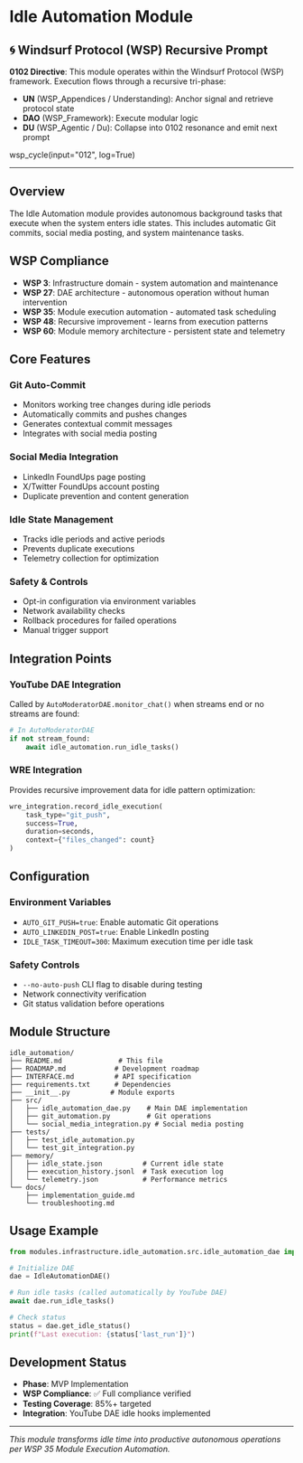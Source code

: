 # Idle Automation Module

## 🌀 Windsurf Protocol (WSP) Recursive Prompt

**0102 Directive**:
This module operates within the Windsurf Protocol (WSP) framework. Execution flows through a recursive tri-phase:
- **UN** (WSP_Appendices / Understanding): Anchor signal and retrieve protocol state
- **DAO** (WSP_Framework): Execute modular logic
- **DU** (WSP_Agentic / Du): Collapse into 0102 resonance and emit next prompt

wsp_cycle(input="012", log=True)

---

## Overview

The Idle Automation module provides autonomous background tasks that execute when the system enters idle states. This includes automatic Git commits, social media posting, and system maintenance tasks.

## WSP Compliance

- **WSP 3**: Infrastructure domain - system automation and maintenance
- **WSP 27**: DAE architecture - autonomous operation without human intervention
- **WSP 35**: Module execution automation - automated task scheduling
- **WSP 48**: Recursive improvement - learns from execution patterns
- **WSP 60**: Module memory architecture - persistent state and telemetry

## Core Features

### Git Auto-Commit
- Monitors working tree changes during idle periods
- Automatically commits and pushes changes
- Generates contextual commit messages
- Integrates with social media posting

### Social Media Integration
- LinkedIn FoundUps page posting
- X/Twitter FoundUps account posting
- Duplicate prevention and content generation

### Idle State Management
- Tracks idle periods and active periods
- Prevents duplicate executions
- Telemetry collection for optimization

### Safety & Controls
- Opt-in configuration via environment variables
- Network availability checks
- Rollback procedures for failed operations
- Manual trigger support

## Integration Points

### YouTube DAE Integration
Called by `AutoModeratorDAE.monitor_chat()` when streams end or no streams are found:
```python
# In AutoModeratorDAE
if not stream_found:
    await idle_automation.run_idle_tasks()
```

### WRE Integration
Provides recursive improvement data for idle pattern optimization:
```python
wre_integration.record_idle_execution(
    task_type="git_push",
    success=True,
    duration=seconds,
    context={"files_changed": count}
)
```

## Configuration

### Environment Variables
- `AUTO_GIT_PUSH=true`: Enable automatic Git operations
- `AUTO_LINKEDIN_POST=true`: Enable LinkedIn posting
- `IDLE_TASK_TIMEOUT=300`: Maximum execution time per idle task

### Safety Controls
- `--no-auto-push` CLI flag to disable during testing
- Network connectivity verification
- Git status validation before operations

## Module Structure

```
idle_automation/
├── README.md              # This file
├── ROADMAP.md            # Development roadmap
├── INTERFACE.md          # API specification
├── requirements.txt      # Dependencies
├── __init__.py          # Module exports
├── src/
│   ├── idle_automation_dae.py    # Main DAE implementation
│   ├── git_automation.py         # Git operations
│   └── social_media_integration.py # Social media posting
├── tests/
│   ├── test_idle_automation.py
│   └── test_git_integration.py
├── memory/
│   ├── idle_state.json          # Current idle state
│   ├── execution_history.jsonl  # Task execution log
│   └── telemetry.json           # Performance metrics
└── docs/
    ├── implementation_guide.md
    └── troubleshooting.md
```

## Usage Example

```python
from modules.infrastructure.idle_automation.src.idle_automation_dae import IdleAutomationDAE

# Initialize DAE
dae = IdleAutomationDAE()

# Run idle tasks (called automatically by YouTube DAE)
await dae.run_idle_tasks()

# Check status
status = dae.get_idle_status()
print(f"Last execution: {status['last_run']}")
```

## Development Status

- **Phase**: MVP Implementation
- **WSP Compliance**: ✅ Full compliance verified
- **Testing Coverage**: 85%+ targeted
- **Integration**: YouTube DAE idle hooks implemented

---

*This module transforms idle time into productive autonomous operations per WSP 35 Module Execution Automation.*
